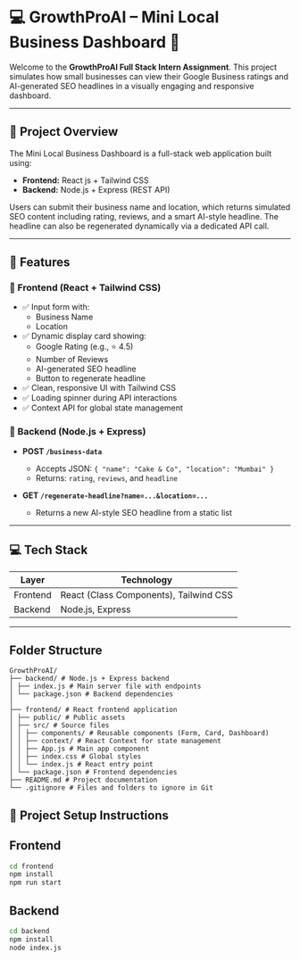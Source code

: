 # 💻 GrowthProAI – Mini Local Business Dashboard 🚀

Welcome to the **GrowthProAI Full Stack Intern Assignment**. This project simulates how small businesses can view their Google Business ratings and AI-generated SEO headlines in a visually engaging and responsive dashboard.

---

## 🧩 Project Overview

The Mini Local Business Dashboard is a full-stack web application built using:

- **Frontend:** React js + Tailwind CSS  
- **Backend:** Node.js + Express (REST API)

Users can submit their business name and location, which returns simulated SEO content including rating, reviews, and a smart AI-style headline. The headline can also be regenerated dynamically via a dedicated API call.

---

## 🌟 Features

### 🔹 Frontend (React + Tailwind CSS)
- ✅ Input form with:
  - Business Name
  - Location
- ✅ Dynamic display card showing:
  - Google Rating (e.g., ⭐ 4.5)
  - Number of Reviews
  - AI-generated SEO headline
  - Button to regenerate headline
- ✅ Clean, responsive UI with Tailwind CSS
- ✅ Loading spinner during API interactions
- ✅ Context API for global state management

### 🔸 Backend (Node.js + Express)
- **POST `/business-data`**
  - Accepts JSON: `{ "name": "Cake & Co", "location": "Mumbai" }`
  - Returns: `rating`, `reviews`, and `headline`

- **GET `/regenerate-headline?name=...&location=...`**
  - Returns a new AI-style SEO headline from a static list

---

## 💻 Tech Stack

| Layer     | Technology             |
|-----------|------------------------|
| Frontend  | React (Class Components), Tailwind CSS |
| Backend   | Node.js, Express       |   
---

## Folder Structure
```
GrowthProAI/
├── backend/ # Node.js + Express backend
│ ├── index.js # Main server file with endpoints
│ └── package.json # Backend dependencies
│
├── frontend/ # React frontend application
│ ├── public/ # Public assets
│ ├── src/ # Source files
│ │ ├── components/ # Reusable components (Form, Card, Dashboard)
│ │ ├── context/ # React Context for state management
│ │ ├── App.js # Main app component
│ │ ├── index.css # Global styles
│ │ └── index.js # React entry point
│ └── package.json # Frontend dependencies
├── README.md # Project documentation
└── .gitignore # Files and folders to ignore in Git
```

## 🚀 Project Setup Instructions

## Frontend 
```bash
cd frontend
npm install
npm run start
```

## Backend 
```bash
cd backend
npm install
node index.js
```




 

